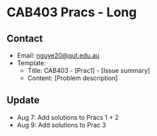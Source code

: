 # CAB403 Pracs - Long

## Contact
- Email: nguye20@qut.edu.au
- Template:
    - Title: CAB403 - [Prac1] - [Issue summary]
    - Content: [Problem description]

## Update
- Aug 7: Add solutions to Pracs 1 + 2
- Aug 9: Add solutions to Prac 3